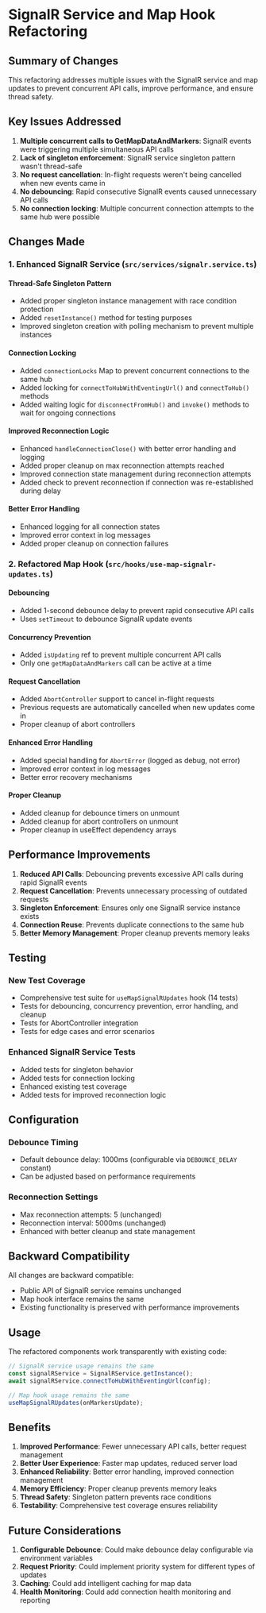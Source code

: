 # SignalR Service and Map Hook Refactoring

## Summary of Changes

This refactoring addresses multiple issues with the SignalR service and map updates to prevent concurrent API calls, improve performance, and ensure thread safety.

## Key Issues Addressed

1. **Multiple concurrent calls to GetMapDataAndMarkers**: SignalR events were triggering multiple simultaneous API calls
2. **Lack of singleton enforcement**: SignalR service singleton pattern wasn't thread-safe
3. **No request cancellation**: In-flight requests weren't being cancelled when new events came in
4. **No debouncing**: Rapid consecutive SignalR events caused unnecessary API calls
5. **No connection locking**: Multiple concurrent connection attempts to the same hub were possible

## Changes Made

### 1. Enhanced SignalR Service (`src/services/signalr.service.ts`)

#### Thread-Safe Singleton Pattern
- Added proper singleton instance management with race condition protection
- Added `resetInstance()` method for testing purposes
- Improved singleton creation with polling mechanism to prevent multiple instances

#### Connection Locking
- Added `connectionLocks` Map to prevent concurrent connections to the same hub
- Added locking for `connectToHubWithEventingUrl()` and `connectToHub()` methods
- Added waiting logic for `disconnectFromHub()` and `invoke()` methods to wait for ongoing connections

#### Improved Reconnection Logic
- Enhanced `handleConnectionClose()` with better error handling and logging
- Added proper cleanup on max reconnection attempts reached
- Improved connection state management during reconnection attempts
- Added check to prevent reconnection if connection was re-established during delay

#### Better Error Handling
- Enhanced logging for all connection states
- Improved error context in log messages
- Added proper cleanup on connection failures

### 2. Refactored Map Hook (`src/hooks/use-map-signalr-updates.ts`)

#### Debouncing
- Added 1-second debounce delay to prevent rapid consecutive API calls
- Uses `setTimeout` to debounce SignalR update events

#### Concurrency Prevention
- Added `isUpdating` ref to prevent multiple concurrent API calls
- Only one `getMapDataAndMarkers` call can be active at a time

#### Request Cancellation
- Added `AbortController` support to cancel in-flight requests
- Previous requests are automatically cancelled when new updates come in
- Proper cleanup of abort controllers

#### Enhanced Error Handling
- Added special handling for `AbortError` (logged as debug, not error)
- Improved error context in log messages
- Better error recovery mechanisms

#### Proper Cleanup
- Added cleanup for debounce timers on unmount
- Added cleanup for abort controllers on unmount
- Proper cleanup in useEffect dependency arrays

## Performance Improvements

1. **Reduced API Calls**: Debouncing prevents excessive API calls during rapid SignalR events
2. **Request Cancellation**: Prevents unnecessary processing of outdated requests
3. **Singleton Enforcement**: Ensures only one SignalR service instance exists
4. **Connection Reuse**: Prevents duplicate connections to the same hub
5. **Better Memory Management**: Proper cleanup prevents memory leaks

## Testing

### New Test Coverage
- Comprehensive test suite for `useMapSignalRUpdates` hook (14 tests)
- Tests for debouncing, concurrency prevention, error handling, and cleanup
- Tests for AbortController integration
- Tests for edge cases and error scenarios

### Enhanced SignalR Service Tests
- Added tests for singleton behavior
- Added tests for connection locking
- Enhanced existing test coverage
- Added tests for improved reconnection logic

## Configuration

### Debounce Timing
- Default debounce delay: 1000ms (configurable via `DEBOUNCE_DELAY` constant)
- Can be adjusted based on performance requirements

### Reconnection Settings
- Max reconnection attempts: 5 (unchanged)
- Reconnection interval: 5000ms (unchanged)
- Enhanced with better cleanup and state management

## Backward Compatibility

All changes are backward compatible:
- Public API of SignalR service remains unchanged
- Map hook interface remains the same
- Existing functionality is preserved with performance improvements

## Usage

The refactored components work transparently with existing code:

```typescript
// SignalR service usage remains the same
const signalRService = SignalRService.getInstance();
await signalRService.connectToHubWithEventingUrl(config);

// Map hook usage remains the same
useMapSignalRUpdates(onMarkersUpdate);
```

## Benefits

1. **Improved Performance**: Fewer unnecessary API calls, better request management
2. **Better User Experience**: Faster map updates, reduced server load
3. **Enhanced Reliability**: Better error handling, improved connection management
4. **Memory Efficiency**: Proper cleanup prevents memory leaks
5. **Thread Safety**: Singleton pattern prevents race conditions
6. **Testability**: Comprehensive test coverage ensures reliability

## Future Considerations

1. **Configurable Debounce**: Could make debounce delay configurable via environment variables
2. **Request Priority**: Could implement priority system for different types of updates
3. **Caching**: Could add intelligent caching for map data
4. **Health Monitoring**: Could add connection health monitoring and reporting
